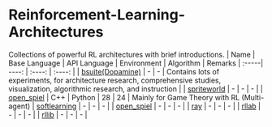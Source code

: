 # Reinforcement-Learning-Architectures
Collections of powerful RL architectures with brief introductions.
| Name | Base Language | API Language | Environment | Algorithm | Remarks
| :-----| ----: | :----: | :----: |
| [bsuite(Dopamine)](https://github.com/deepmind/bsuite) | - | - | Contains lots of experiments, for architecture research, comprehensive studies, visualization, algorithmic research, and instruction |
| [spriteworld](https://github.com/deepmind/spriteworld) | - | - | - |
| [open_spiel](https://github.com/deepmind/open_spiel) | C++ | Python | 28 | 24 | Mainly for Game Theory with RL (Multi-agent)
| [softlearning](https://github.com/rail-berkeley/softlearning) | - | - | - |
| [open_spiel](https://github.com/deepmind/open_spiel) | - | - | - |
| [ray](https://github.com/ray-project/ray) | - | - | - |
| [rllab](https://github.com/rll/rllab) | - | - | - |
| [rllib](https://github.com/rll/rllab) | - | - | - |










